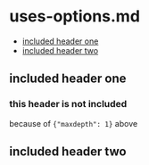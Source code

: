 # uses-options.md

<!--
  (Do not remove or edit this comment.)

  This table-of-contents is automatically generated. To generate it, run:
    amp markdown-toc --fix
-->

<!-- {"maxdepth": 1} -->

-   [included header one](#included-header-one)
-   [included header two](#included-header-two)

## included header one

### this header is not included

because of `{"maxdepth": 1}` above

## included header two
